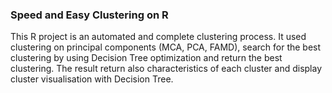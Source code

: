 ### Speed and Easy Clustering on R

This R project is an automated and complete clustering process.
It used clustering on principal components (MCA, PCA, FAMD), search for the best clustering by using Decision Tree optimization
and return the best clustering. The result return also characteristics of each cluster and display cluster visualisation with Decision Tree.
